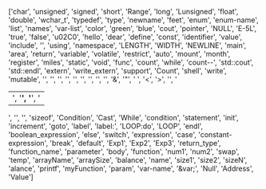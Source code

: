 ['char', 'unsigned', 'signed', 'short', 'Range', 'long', 'Lunsigned', 'float', 'double', 'wchar_t', 'typedef', 'type', 'newname', 'feet', 'enum', 'enum-name', 'list', 'names', 'var-list', 'color', 'green', 'blue', 'cout', 'pointer', 'NULL', 'E-5L', 'true', 'false', 'u02C0', 'hello', 'dear', 'define', 'const', 'identifier', 'value', 'include', '<iostream>', 'using', 'namespace', 'LENGTH', 'WIDTH', 'NEWLINE', 'main', 'area', 'return', 'variable', 'volatile', 'restrict', 'auto', 'mount', 'month', 'register', 'miles', 'static', 'void', 'func', 'count', 'while', 'count--', 'std::cout', 'std::endl', 'extern', 'write_extern', 'support', 'Count', 'shell', 'write', 'mutable', '<html>', '<head>', '</head>', '<body>', '<table>', '<tbody>', '<tr>', '<td >', '<strong>', '</strong>', '</td>', '</tr>', '&amp;', '&quot;', '&nbsp;', '&lt;', '&gt;', '</tbody>', '</table>', '</body>', '</html>', 'sizeof', 'Condition', 'Cast', 'While', 'condition', 'statement', 'init', 'increment', 'goto', 'label', 'label:', 'LOOP:do', 'LOOP', 'endl', 'boolean_expression', 'else', 'switch', 'expression', 'case', 'constant-expression', 'break', 'default', 'Exp1', 'Exp2', 'Exp3', 'return_type', 'function_name', 'parameter', 'body', 'function', 'num1', 'num2', 'swap', 'temp', 'arrayName', 'arraySize', 'balance', 'name', 'size1', 'size2', 'sizeN', 'alance', 'printf', 'myFunction', 'param', 'var-name', '&var;', 'Null', 'Address', 'Value']
